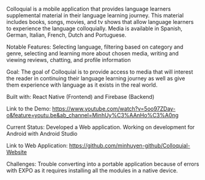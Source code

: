 Colloquial is a mobile application that provides language learners supplemental material in their language learning journey. This material includes books, songs, movies, and tv shows that allow language learners to experience the language colloquially. Media is available in Spanish, German, Italian, French, Dutch and Portuguese. 

Notable Features: Selecting language, filtering based on category and genre, selecting and learning more about chosen media, writing and viewing reviews, chatting, and profile information

Goal: The goal of Colloquial is to provide access to media that will interest the reader in continuing their language learning journey as well as give them experience with language as it exists in the real world. 
 
Built with: React Native (Frontend) and Firebase (Backend) <br/>

Link to the Demo: https://www.youtube.com/watch?v=5oo97ZDay-o&feature=youtu.be&ab_channel=MinhUy%C3%AAnHo%C3%A0ng <br/>

Current Status: Developed a Web application. Working on development for Android with Android Studio <br/>

Link to Web Application: https://github.com/minhuyen-github/Colloquial-Website <br/>

Challenges: Trouble converting into a portable application because of errors with EXPO as it requires installing all the modules in a native device. 

